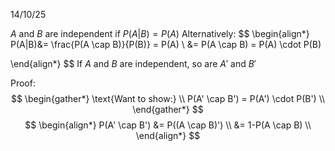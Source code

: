14/10/25

$A$ and $B$ are independent if $P(A|B) = P(A)$
Alternatively:
$$
\begin{align*}
P(A|B)&= \frac{P(A \cap B)}{P(B)} = P(A) \\
&= P(A \cap B) = P(A) \cdot P(B)

\end{align*}
$$
If $A$ and $B$ are independent, so are $A'$ and $B'$

Proof:
$$
\begin{gather*}
\text{Want to show:} \\
P(A' \cap B') = P(A') \cdot P(B') \\
\end{gather*}
$$
$$
\begin{align*}
P(A' \cap B') &= P((A \cap B)') \\
&= 1-P(A \cap B) \\
\end{align*}
$$

